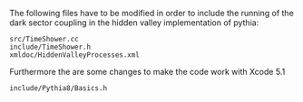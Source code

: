 The following files have to be modified in order to include the running of the dark sector coupling in the hidden valley implementation of pythia:

```
src/TimeShower.cc
include/TimeShower.h
xmldoc/HiddenValleyProcesses.xml
```
Furthermore the are some changes to make the code work with Xcode 5.1 

```
include/Pythia8/Basics.h
```
